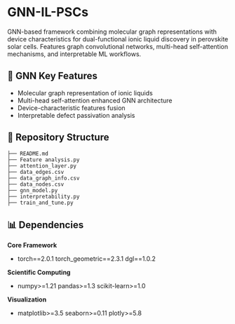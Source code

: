 # GNN-IL-PSCs
GNN-based framework combining molecular graph representations with device characteristics for dual-functional ionic liquid discovery in perovskite solar cells. Features graph convolutional networks, multi-head self-attention mechanisms, and interpretable ML workflows.

## 🚀 GNN Key Features
- Molecular graph representation of ionic liquids
- Multi-head self-attention enhanced GNN architecture
- Device-characteristic features fusion
- Interpretable defect passivation analysis

## 📂 Repository Structure
```
├── README.md
├── Feature analysis.py
├── attention_layer.py
├── data_edges.csv
├── data_graph_info.csv
├── data_nodes.csv
├── gnn_model.py
├── interpretability.py
├── train_and_tune.py
```


## 📊 Dependencies
**Core Framework**
- torch==2.0.1 torch_geometric==2.3.1 dgl==1.0.2

**Scientific Computing**
- numpy>=1.21 pandas>=1.3 scikit-learn>=1.0

**Visualization**
- matplotlib>=3.5 seaborn>=0.11 plotly>=5.8
